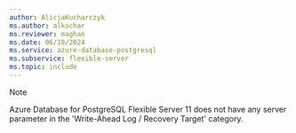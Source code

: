 ```yaml
---
author: AlicjaKucharczyk
ms.author: alkuchar
ms.reviewer: maghan
ms.date: 06/18/2024
ms.service: azure-database-postgresql
ms.subservice: flexible-server
ms.topic: include
---
```

> [!NOTE]
> Azure Database for PostgreSQL Flexible Server 11 does not have any server parameter in the 'Write-Ahead Log / Recovery Target' category.
